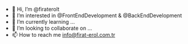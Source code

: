 - 👋 Hi, I’m @firaterolt
- 👀 I’m interested in @FrontEndDevelopment & @BackEndDevelopment
- 🌱 I’m currently learning ...
- 💞️ I’m looking to collaborate on ...
- 📫 How to reach me info@firat-erol.com.tr
